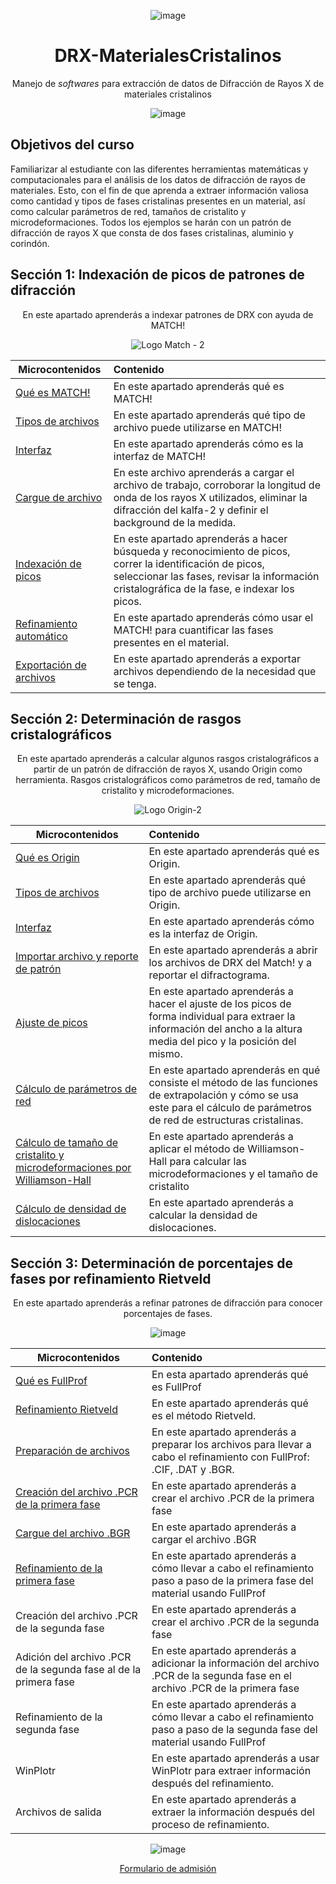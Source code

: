 <div align="center">

![image](https://github.com/MaterialsCompTools/DRX-MaterialesCristalinos/assets/133029646/1befebba-8e78-4b03-b2ae-611376543a23)

# DRX-MaterialesCristalinos
Manejo de _softwares_ para extracción de datos de Difracción de Rayos X de materiales cristalinos<br>

![image](https://github.com/MaterialsCompTools/DRX-MaterialesCristalinos/assets/133029646/175bad1e-c661-4ff7-a0e9-768e3f8c7500)

</div>

## Objetivos del curso
Familiarizar al estudiante con las diferentes herramientas matemáticas y computacionales para el análisis de los datos de difracción de rayos de materiales. Esto, con el fin de que aprenda a extraer información valiosa como cantidad y tipos de fases cristalinas presentes en un material, así como calcular parámetros de red, tamaños de cristalito y microdeformaciones. Todos los ejemplos se harán con un patrón de difracción de rayos X que consta de dos fases cristalinas, aluminio y corindón.<br>

## Sección 1: Indexación de picos de patrones de difracción<br>

<div align="center">

En este apartado aprenderás a indexar patrones de DRX con ayuda de MATCH!

![Logo Match - 2](https://github.com/MaterialsCompTools/DRX-MaterialesCristalinos/assets/133029646/a1ebea95-eba1-4469-83ef-b7b921c60293)

</div>

|    Microcontenidos     | Contenido |
|------------------------|:---------------------|
| [Qué es MATCH!](https://github.com/MaterialsCompTools/DRX-MaterialesCristalinos/tree/main/Secci%C3%B3n01#qu%C3%A9-es-match)| En este apartado aprenderás qué es MATCH!|
| [Tipos de archivos](https://github.com/MaterialsCompTools/DRX-MaterialesCristalinos/tree/main/Secci%C3%B3n01#interfaz-de-match)| En este apartado aprenderás qué tipo de archivo puede utilizarse en MATCH!|
| [Interfaz](https://github.com/MaterialsCompTools/DRX-MaterialesCristalinos/tree/main/Secci%C3%B3n01#cargue-de-archivo)| En este apartado aprenderás cómo es la interfaz de MATCH!|
| [Cargue de archivo](https://github.com/MaterialsCompTools/DRX-MaterialesCristalinos/tree/main/Secci%C3%B3n01#cargue-de-archivo)      | En este archivo aprenderás a cargar el archivo de trabajo, corroborar la longitud de onda de los rayos X utilizados, eliminar la difracción del kalfa-2 y definir el background de la medida.|
| [Indexación de picos](https://github.com/MaterialsCompTools/DRX-MaterialesCristalinos/tree/main/Secci%C3%B3n01#indexaci%C3%B3n-de-picos)    | En este apartado aprenderás a hacer búsqueda y reconocimiento de picos, correr la identificación de picos, seleccionar las fases, revisar la información cristalográfica de la fase, e indexar los picos.|
| [Refinamiento automático](https://github.com/MaterialsCompTools/DRX-MaterialesCristalinos/blob/main/Secci%C3%B3n01/Readme.md#refinamiento-autom%C3%A1tico)| En este apartado aprenderás cómo usar el MATCH! para cuantificar las fases presentes en el material.|
| [Exportación de archivos](https://github.com/MaterialsCompTools/DRX-MaterialesCristalinos/blob/main/Secci%C3%B3n01/Readme.md#resultados)| En este apartado aprenderás a exportar archivos dependiendo de la necesidad que se tenga.|

## Sección 2: Determinación de rasgos cristalográficos<br>

<div align="center">

En este apartado aprenderás a calcular algunos rasgos cristalográficos a partir de un patrón de difracción de rayos X, usando Origin como herramienta. Rasgos cristalográficos como parámetros de red, tamaño de cristalito y microdeformaciones.

![Logo Origin-2](https://github.com/MaterialsCompTools/DRX-MaterialesCristalinos/assets/133029646/eb742021-bbe8-4cf0-aea0-a589999f3db6)

</div>

|    Microcontenidos          | Contenido |
|-------------------------------------|:---------------------|
| [Qué es Origin](https://github.com/MaterialsCompTools/DRX-MaterialesCristalinos/tree/main/Secci%C3%B3n02#qu%C3%A9-es-origin)                       | En este apartado aprenderás qué es Origin.|
| [Tipos de archivos](https://github.com/MaterialsCompTools/DRX-MaterialesCristalinos/tree/main/Secci%C3%B3n02#extensiones-de-archivos-de-trabajo)                  | En este apartado aprenderás qué tipo de archivo puede utilizarse en Origin.|
| [Interfaz](https://github.com/MaterialsCompTools/DRX-MaterialesCristalinos/blob/main/Secci%C3%B3n02/Readme.md#interfaz-de-origin)                            | En este apartado aprenderás cómo es la interfaz de Origin.|
| [Importar archivo y reporte de patrón](https://github.com/MaterialsCompTools/DRX-MaterialesCristalinos/blob/main/Secci%C3%B3n02/Readme.md#importar-archivo-y-reportar-el-patr%C3%B3n-de-drx)          | En este apartado aprenderás a abrir los archivos de DRX del Match! y a reportar el difractograma.|
| [Ajuste de picos](https://github.com/MaterialsCompTools/DRX-MaterialesCristalinos/tree/main/Secci%C3%B3n02#ajuste-de-picos)                     | En este apartado aprenderás a hacer el ajuste de los picos de forma individual para extraer la información del ancho a la altura media del pico y la posición del mismo.|
| [Cálculo de parámetros de red](https://github.com/MaterialsCompTools/DRX-MaterialesCristalinos/blob/main/Secci%C3%B3n02/Readme.md#c%C3%A1lculo-de-par%C3%A1metros-de-red)        | En este apartado aprenderás en qué consiste el método de las funciones de extrapolación y cómo se usa este para el cálculo de parámetros de red de estructuras cristalinas.|
| [Cálculo de tamaño de cristalito y microdeformaciones por Williamson-Hall](https://github.com/MaterialsCompTools/DRX-MaterialesCristalinos/tree/main/Secci%C3%B3n02#c%C3%A1lculo-de-tama%C3%B1o-de-cristalito-y-microdeformaciones)                     | En este apartado aprenderás a aplicar el método de Williamson-Hall para calcular las microdeformaciones y el tamaño de cristalito|
| [Cálculo de densidad de dislocaciones](https://github.com/MaterialsCompTools/DRX-MaterialesCristalinos/blob/main/Secci%C3%B3n02/Readme.md#c%C3%A1lculo-de-densidad-de-dislocaciones)| En este apartado aprenderás a calcular la densidad de dislocaciones.|

## Sección 3: Determinación de porcentajes de fases por refinamiento Rietveld<br>

<div align="center">

En este apartado aprenderás a refinar patrones de difracción para conocer porcentajes de fases.<br>

![image](https://github.com/MaterialsCompTools/DRX-MaterialesCristalinos/assets/133029646/46330209-5479-47d2-a44d-5d68836d5ee4)

</div>


|    Microcontenidos          | Contenido |
|-----------------------------|:---------------------|
| [Qué es FullProf](https://github.com/MaterialsCompTools/DRX-MaterialesCristalinos/blob/main/Secci%C3%B3n03/Readme.md#qu%C3%A9-es-fullprof)                             | En esta apartado aprenderás qué es FullProf|
| [Refinamiento Rietveld](https://github.com/MaterialsCompTools/DRX-MaterialesCristalinos/blob/main/Secci%C3%B3n03/Readme.md#refinamiento-rietveld)                       | En este apartado aprenderás qué es el método Rietveld.|
| [Preparación de archivos](https://github.com/MaterialsCompTools/DRX-MaterialesCristalinos/tree/main/Secci%C3%B3n03#preparaci%C3%B3n-de-archivos)                     | En este apartado aprenderás a preparar los archivos para llevar a cabo el refinamiento con FullProf: .CIF, .DAT y .BGR.|
| [Creación del archivo .PCR de la primera fase](https://github.com/MaterialsCompTools/DRX-MaterialesCristalinos/blob/main/Secci%C3%B3n03/Readme.md#creaci%C3%B3n-de-archivo-pcr-de-la-primera-fase)| En este apartado aprenderás a crear el archivo .PCR de la primera fase|
| [Cargue del archivo .BGR](https://github.com/MaterialsCompTools/DRX-MaterialesCristalinos/tree/main/Secci%C3%B3n03#cargue-del-archivo-bgr)                     | En este apartado aprenderás a cargar el archivo .BGR|
| [Refinamiento de la primera fase](https://github.com/MaterialsCompTools/DRX-MaterialesCristalinos/blob/main/Secci%C3%B3n03/Readme.md#refinamiento-de-la-primera-fase)             | En este apartado aprenderás a cómo llevar a cabo el refinamiento paso a paso de la primera fase del material usando FullProf|
| Creación del archivo .PCR de la segunda fase| En este apartado aprenderás a crear el archivo .PCR de la segunda fase|
| Adición del archivo .PCR de la segunda fase al de la primera fase| En este apartado aprenderás a adicionar la información del archivo .PCR de la segunda fase en el archivo .PCR de la primera fase|
| Refinamiento de la segunda fase             | En este apartado aprenderás a cómo llevar a cabo el refinamiento paso a paso de la segunda fase del material usando FullProf|
| WinPlotr                                    | En este apartado aprenderás a usar WinPlotr para extraer información después del refinamiento.|
| Archivos de salida                          | En este apartado aprenderás a extraer la información después del proceso de refinamiento.|

<div align="center">

![image](https://github.com/MaterialsCompTools/DRX-MaterialesCristalinos/assets/133029646/6bc14cd6-c0e2-4ec2-85cb-edf022336c61)

[Formulario de admisión](https://enlace-academico.escuelaing.edu.co/psc/FORMULARIO/EMPLOYEE/SA/c/EC_LOCALIZACION_RE.LC_FRM_ADMEDCO_FL.GBL)

</div>
